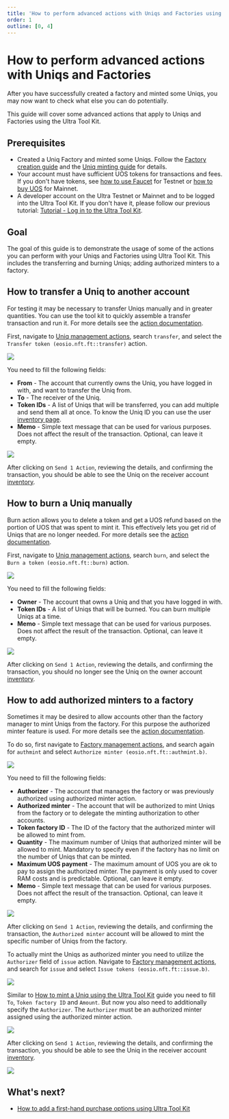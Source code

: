 ```yaml
---
title: 'How to perform advanced actions with Uniqs and Factories using Ultra Tool Kit'
order: 1
outline: [0, 4]
---
```


# How to perform advanced actions with Uniqs and Factories

After you have successfully created a factory and minted some Uniqs, you may now want to check what else you can do potentially.

This guide will cover some advanced actions that apply to Uniqs and Factories using the Ultra Tool Kit.

## Prerequisites

-   Created a Uniq Factory and minted some Uniqs. Follow the [Factory creation guide](../creating-uniq-factories/how-to-create-uniq-metadata.md) and the [Uniq minting guide](../creating-uniq-factories/how-to-mint-uniq-using-toolkit.md) for details.
-   Your account must have sufficient UOS tokens for transactions and fees. If you don't have tokens, see [how to use Faucet](../../fundamentals/tutorial-obtain-token-and-purchase-ram.md) for Testnet or [how to buy UOS](../../guides/how-to-buy-uos.md) for Mainnet.
- A developer account on the Ultra Testnet or Mainnet and to be logged into the Ultra Tool Kit. If you don't have it, please follow our previous tutorial: [Tutorial - Log in to the Ultra Tool Kit](../../fundamentals/tutorial-login-to-toolkit.md).

## Goal

The goal of this guide is to demonstrate the usage of some of the actions you can perform with your Uniqs and Factories using Ultra Tool Kit. This includes the transferring and burning Uniqs; adding authorized minters to a factory.

## How to transfer a Uniq to another account

For testing it may be necessary to transfer Uniqs manually and in greater quantities. You can use the tool kit to quickly assemble a transfer transaction and run it. For more details see the [action documentation](../../../blockchain/contracts/nft-contract/nft-actions/transfer.md).

First, navigate to [Uniq management actions](https://toolkit.ultra.io/uniqManagement), search `transfer`, and select the `Transfer token (eosio.nft.ft::transfer)` action.

![](./images/transfer-Uniq-search-transfer.png)

You need to fill the following fields:

- **From** - The account that currently owns the Uniq, you have logged in with, and want to transfer the Uniq from.
- **To** - The receiver of the Uniq.
- **Token IDs** - A list of Uniqs that will be transferred, you can add multiple and send them all at once. To know the Uniq ID you can use the user [inventory page](https://toolkit.ultra.io/user).
- **Memo** - Simple text message that can be used for various purposes. Does not affect the result of the transaction. Optional, can leave it empty.

![](./images/transfer-Uniq-form.png)

After clicking on `Send 1 Action`, reviewing the details, and confirming the transaction, you should be able to see the Uniq on the receiver account [inventory](https://toolkit.ultra.io/user).

## How to burn a Uniq manually

Burn action allows you to delete a token and get a UOS refund based on the portion of UOS that was spent to mint it. This effectively lets you get rid of Uniqs that are no longer needed. For more details see the [action documentation](../../../blockchain/contracts/nft-contract/nft-actions/burn.md).

First, navigate to [Uniq management actions](https://toolkit.ultra.io/uniqManagement), search `burn`, and select the `Burn a token (eosio.nft.ft::burn)` action.

![](./images/burn-Uniq-search-burn.png)

You need to fill the following fields:

- **Owner** - The account that owns a Uniq and that you have logged in with.
- **Token IDs** - A list of Uniqs that will be burned. You can burn multiple Uniqs at a time.
- **Memo** - Simple text message that can be used for various purposes. Does not affect the result of the transaction. Optional, can leave it empty.

![](./images/burn-Uniq-form.png)

After clicking on `Send 1 Action`, reviewing the details, and confirming the transaction, you should no longer see the Uniq on the owner account [inventory](https://toolkit.ultra.io/user).

## How to add authorized minters to a factory

Sometimes it may be desired to allow accounts other than the factory manager to mint Uniqs from the factory. For this purpose the authorized minter feature is used. For more details see the [action documentation](../../../blockchain/contracts/nft-contract/nft-actions/authmint.b.md).

To do so, first navigate to [Factory management actions](https://toolkit.ultra.io/factoryManagement), and search again for `authmint` and select `Authorize minter (eosio.nft.ft::authmint.b)`.

![](./images/authorized-minter-search-authmint.png)

You need to fill the following fields:

- **Authorizer** - The account that manages the factory or was previously authorized using authorized minter action.
- **Authorized minter** - The account that will be authorized to mint Uniqs from the factory or to delegate the minting authorization to other accounts.
- **Token factory ID** - The ID of the factory that the authorized minter will be allowed to mint from.
- **Quantity** - The maximum number of Uniqs that authorized minter will be allowed to mint. Mandatory to specify even if the factory has no limit on the number of Uniqs that can be minted.
- **Maximum UOS payment** - The maximum amount of UOS you are ok to pay to assign the authorized minter. The payment is only used to cover RAM costs and is predictable. Optional, can leave it empty.
- **Memo** - Simple text message that can be used for various purposes. Does not affect the result of the transaction. Optional, can leave it empty.

![](./images/authorized-minter-form.png)

After clicking on `Send 1 Action`, reviewing the details, and confirming the transaction, the `Authorized minter` account will be allowed to mint the specific number of Uniqs from the factory.

To actually mint the Uniqs as authorized minter you need to utilize the `Authorizer` field of `issue` action. Navigate to [Factory management actions](https://toolkit.ultra.io/factoryManagement), and search for `issue` and select `Issue tokens (eosio.nft.ft::issue.b)`.

![](./images/authorized-minter-search-issue.png)

Similar to [How to mint a Uniq using the Ultra Tool Kit](../creating-uniq-factories/how-to-mint-uniq-using-toolkit.md) guide you need to fill `To`, `Token factory ID` and `Amount`. But now you also need to additionally specify the `Authorizer`. The `Authorizer` must be an authorized minter assigned using the authorized minter action.

![](./images/authorized-minter-issue-form.png)

After clicking on `Send 1 Action`, reviewing the details, and confirming the transaction, you should be able to see the Uniq in the receiver account [inventory](https://toolkit.ultra.io/user).

![](./images/authorized-minter-result.png)

## What's next?

-   [How to add a first-hand purchase options using Ultra Tool Kit](../factory-management/how-to-add-first-hand-purchase-using-toolkit.md)
